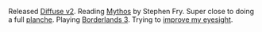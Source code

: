 Released [Diffuse v2](https://diffuse.sh). Reading [Mythos](https://www.amazon.co.uk/Mythos-Retold-Retelling-Ancient-Greece/dp/1405934131/ref=tmm_pap_swatch_0?_encoding=UTF8&qid=&sr=) by Stephen Fry. Super close to doing a full [planche](https://www.google.com/search?q=planche&oq=planche&aqs=chrome..69i57j69i60j69i59j0l3.1557j1j1&sourceid=chrome&ie=UTF-8). Playing [Borderlands 3](https://borderlands.com/). Trying to [improve my eyesight](https://gettingstronger.org/2014/08/myopia-a-modern-yet-reversible-disease/).
